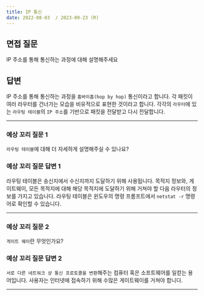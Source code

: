 ```yaml
---
title: IP 통신
date: 2022-08-03  / 2023-09-23 (R)
---
```


## 면접 질문

IP 주소를 통해 통신하는 과정에 대해 설명해주세요

## 답변

IP 주소를 통해 통신하는 과정을 `홉바이홉(hop by hop)` 통신이라고 합니다.
각 패킷이 여러 라우터를 건너가는 모습을 비유적으로 표현한 것이라고 합니다. 각각의 `라우터`에 있는 `라우팅 테이블`의 `IP 주소`를 기반으로 패킷을 전달받고 다시 전달합니다.

---

### 예상 꼬리 질문 1

`라우팅 테이블`에 대해 더 자세하게 설명해주실 수 있나요?

### 예상 꼬리 질문 답변 1

라우팅 테이블은 송신지에서 수신지까지 도달하기 위해 사용됩니다. 목적지 정보와, 게이트웨이, 모든 목적지에 대해 해당 목적지에 도달하기 위해 거쳐야 할 다음 라우터의 정보를 가지고 있습니다.
라우팅 테이블은 윈도우의 명령 프롬프트에서 `netstat -r` 명령어로 확인할 수 있습니다.

---

### 예상 꼬리 질문 2

`게이트 웨이`란 무엇인가요?

### 예상 꼬리 질문 답변 2

`서로 다른 네트워크 상 통신 프로토콜을 변환`해주는 컴퓨터 혹은 소프트웨어를 일컫는 용어입니다. 사용자는 인터넷에 접속하기 위해 수많은 게이트웨이를 거쳐야 합니다.

---
